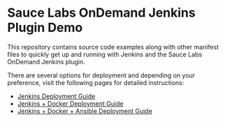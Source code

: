 # Sauce Labs OnDemand Jenkins Plugin Demo
This repository contains source code examples along with other manifest files to quickly get up and running with Jenkins and the Sauce Labs OnDemand Jenkins plugin. 

There are several options for deployment and depending on your preference, visit the following pages for detailed instructions:

* [Jenkins Deployment Guide](./docs/JENKINS-SETUP.md)
* [Jenkins + Docker Deployment Guide](./docs/DOCKER-SETUP.md)
* [Jenkins + Docker + Ansible Deployment Guide](./docs/ANSIBLE-SETUP.md)

<br />
